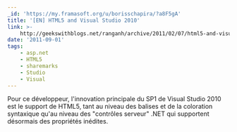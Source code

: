 ```yaml
---
_id: 'https://my.framasoft.org/u/borisschapira/?a8F5gA'
title: '[EN] HTML5 and Visual Studio 2010'
link: >-
    http://geekswithblogs.net/ranganh/archive/2011/02/07/html5-and-visual-studio-2010.aspx
date: '2011-09-01'
tags:
    - asp.net
    - HTML5
    - sharemarks
    - Studio
    - Visual
---
```


<div class="markdown"><p>Pour ce développeur, l'innovation principale du SP1 de Visual Studio 2010 est le support de HTML5, tant au niveau des balises et de la coloration syntaxique qu'au niveau des &quot;contrôles serveur&quot; .NET qui supportent désormais des propriétés inédites.
</p></div>
